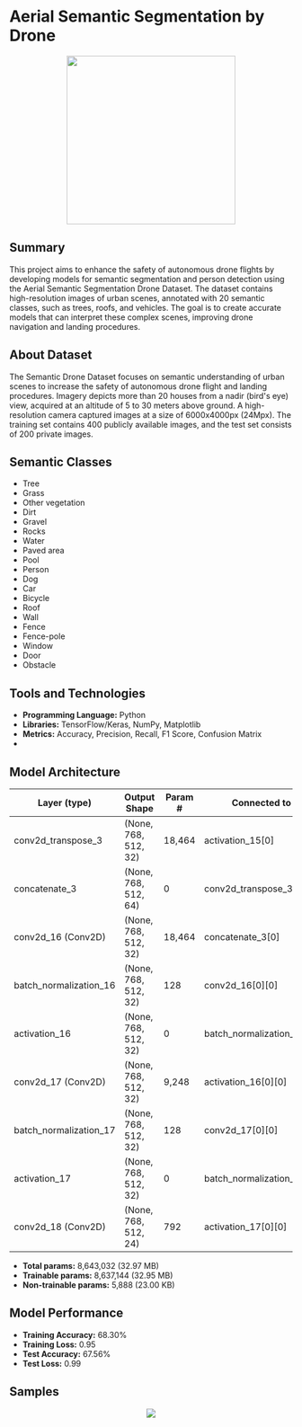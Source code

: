 # Aerial Semantic Segmentation by Drone


<p align="center">
  <img src="https://github.com/user-attachments/assets/3a1526b4-fa75-4b47-baf5-b8c9c626bb10" height="300"/>
</p>


## Summary
This project aims to enhance the safety of autonomous drone flights by developing models for semantic segmentation and person detection using the Aerial Semantic Segmentation Drone Dataset. The dataset contains high-resolution images of urban scenes, annotated with 20 semantic classes, such as trees, roofs, and vehicles. The goal is to create accurate models that can interpret these complex scenes, improving drone navigation and landing procedures.

## About Dataset

The Semantic Drone Dataset focuses on semantic understanding of urban scenes to increase the safety of autonomous drone flight and landing procedures. Imagery depicts more than 20 houses from a nadir (bird's eye) view, acquired at an altitude of 5 to 30 meters above ground. A high-resolution camera captured images at a size of 6000x4000px (24Mpx). The training set contains 400 publicly available images, and the test set consists of 200 private images.



## Semantic Classes
- Tree
- Grass
- Other vegetation
- Dirt
- Gravel
- Rocks
- Water
- Paved area
- Pool
- Person
- Dog
- Car
- Bicycle
- Roof
- Wall
- Fence
- Fence-pole
- Window
- Door
- Obstacle

## Tools and Technologies
- **Programming Language:** Python
- **Libraries:** TensorFlow/Keras, NumPy, Matplotlib
- **Metrics:** Accuracy, Precision, Recall, F1 Score, Confusion Matrix
- 
## Model Architecture
| Layer (type)                   | Output Shape         | Param #   | Connected to             |
|--------------------------------|----------------------|-----------|--------------------------|
| conv2d_transpose_3             | (None, 768, 512, 32) | 18,464    | activation_15[0]        |
| concatenate_3                   | (None, 768, 512, 64) | 0         | conv2d_transpose_3[0]   |
| conv2d_16 (Conv2D)             | (None, 768, 512, 32) | 18,464    | concatenate_3[0]        |
| batch_normalization_16          | (None, 768, 512, 32) | 128       | conv2d_16[0][0]         |
| activation_16                   | (None, 768, 512, 32) | 0         | batch_normalization_16[0]|
| conv2d_17 (Conv2D)             | (None, 768, 512, 32) | 9,248     | activation_16[0][0]     |
| batch_normalization_17          | (None, 768, 512, 32) | 128       | conv2d_17[0][0]         |
| activation_17                   | (None, 768, 512, 32) | 0         | batch_normalization_17[0]|
| conv2d_18 (Conv2D)             | (None, 768, 512, 24) | 792       | activation_17[0][0]     |

- **Total params:** 8,643,032 (32.97 MB)  
- **Trainable params:** 8,637,144 (32.95 MB)  
- **Non-trainable params:** 5,888 (23.00 KB)  

## Model Performance
- **Training Accuracy:** 68.30%
- **Training Loss:** 0.95
- **Test Accuracy:** 67.56%
- **Test Loss:** 0.99

## Samples 
<p align="center">
  <img src="https://github.com/user-attachments/assets/0d1212d8-4d11-4bc0-bc59-9b81db00e8fc"/>
</p>
